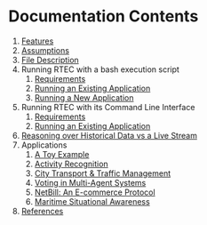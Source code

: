 # Documentation Contents

1. [Features](features.md)
2. [Assumptions](assumptions.md)
2. [File Description](file-description.md)
3. Running RTEC with a bash execution script
   1. [Requirements](requirements.md)
   2. [Running an Existing Application](existing-apps.md) 
   3. [Running a New Application](new-apps.md)
4. Running RTEC with its Command Line Interface 
   1. [Requirements](cli-requirements.md)
   2. [Running an Existing Application](cli-existing-apps.md)
5. [Reasoning over Historical Data vs a Live Stream](input_mode.md)
6. Applications
   1. [A Toy Example](../examples/toy/toy_readme.md) 
   2. [Activity Recognition](../examples/caviar/caviar_readme.md)
   3. [City Transport & Traffic Management](../examples/ctm/ctm_readme.md)
   4. [Voting in Multi-Agent Systems](../examples/voting/voting_readme.md)
   5. [NetBill: An E-commerce Protocol](../examples/netbill/netbill_readme.md)
   6. [Maritime Situational Awareness](../examples/maritime/maritime_readme.md)
7. [References](references.md)

